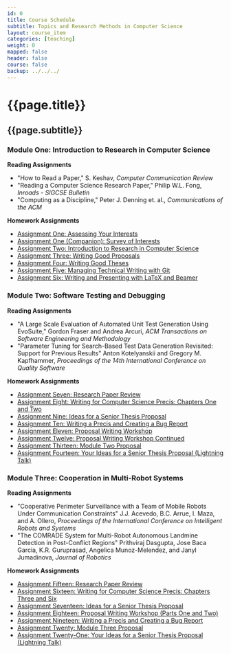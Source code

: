 ```yaml
---
id: 0 
title: Course Schedule
subtitle: Topics and Research Methods in Computer Science 
layout: course_item 
categories: [teaching]
weight: 0
mapped: false
header: false 
course: false 
backup: ../../../
---
```


# {{page.title}}

## {{page.subtitle}}

### Module One: Introduction to Research in Computer Science

**Reading Assignments**

- "How to Read a Paper," S. Keshav, <em>Computer Communication Review</em>
- "Reading a Computer Science Research Paper," Philip W.L. Fong, <em>Inroads - SIGCSE Bulletin</em>
- "Computing as a Discipline," Peter J. Denning et. al., <em>Communications of the ACM</em>

**Homework Assignments**

<ul>

  <li> <a target="_blank" href ="{{site.baseurl}}teaching/cs580S2015/provide/assignments/assignment1/cs580S2015-assignment1.pdf">Assignment One: Assessing Your Interests</a>

  <li> <a target="_blank" href ="{{site.baseurl}}teaching/cs580S2015/provide/assignments/survey-of-interests-assignment1/cs580S2015-survey.pdf">Assignment One (Companion): Survey of Interests</a>

  <li> <a target="_blank" href ="{{site.baseurl}}teaching/cs580S2015/provide/assignments/assignment2/cs580S2015-assignment2.pdf">Assignment Two: Introduction to Research in Computer Science</a>

  <li> <a target="_blank" href ="{{site.baseurl}}teaching/cs580S2015/provide/assignments/assignment3/cs580S2015-assignment3.pdf">Assignment Three: Writing Good Proposals</a>

  <li> <a target="_blank" href ="{{site.baseurl}}teaching/cs580S2015/provide/assignments/assignment4/cs580S2015-assignment4.pdf">Assignment Four: Writing Good Theses</a>

  <li> <a target="_blank" href ="{{site.baseurl}}teaching/cs580S2015/provide/assignments/assignment5/cs580S2015-assignment5.pdf">Assignment Five: Managing Technical Writing with Git</a>

  <li> <a target="_blank" href ="{{site.baseurl}}teaching/cs580S2015/provide/assignments/assignment6/cs580S2015-assignment6.pdf">Assignment Six: Writing and Presenting with LaTeX and Beamer</a>

</ul>

### Module Two: Software Testing and Debugging 

**Reading Assignments**

- "A Large Scale Evaluation of Automated Unit Test Generation Using EvoSuite," Gordon Fraser and Andrea Arcuri, <em>ACM Transactions on Software Engineering and Methodology</em>
- "Parameter Tuning for Search-Based Test Data Generation Revisited: Support for Previous Results" Anton Kotelyanskii and Gregory M. Kapfhammer, <em>Proceedings of the 14th International Conference on Quality Software</em>

**Homework Assignments**

<ul>

  <li> <a target="_blank" href ="{{site.baseurl}}teaching/cs580S2015/provide/assignments/assignment7/cs580S2015-assignment7.pdf">Assignment Seven: Research Paper Review</a>

  <li> <a target="_blank" href ="{{site.baseurl}}teaching/cs580S2015/provide/assignments/assignment8/cs580S2015-assignment8.pdf">Assignment Eight: Writing for Computer Science Precis: Chapters One and Two</a>

  <li> <a target="_blank" href ="{{site.baseurl}}teaching/cs580S2015/provide/assignments/assignment9/cs580S2015-assignment9.pdf">Assignment Nine: Ideas for a Senior Thesis Proposal</a>

  <li> <a target="_blank" href ="{{site.baseurl}}teaching/cs580S2015/provide/assignments/assignment10/cs580S2015-assignment10.pdf">Assignment Ten: Writing a Precis and Creating a Bug Report</a>

  <li> <a target="_blank" href ="{{site.baseurl}}teaching/cs580S2015/provide/assignments/assignment11/cs580S2015-assignment11.pdf">Assignment Eleven: Proposal Writing Workshop</a>

  <li> <a target="_blank" href ="{{site.baseurl}}teaching/cs580S2015/provide/assignments/assignment12/cs580S2015-assignment12.pdf">Assignment Twelve: Proposal Writing Workshop Continued</a>

  <li> <a target="_blank" href ="{{site.baseurl}}teaching/cs580S2015/provide/assignments/assignment13/cs580S2015-assignment13.pdf">Assignment Thirteen: Module Two Proposal</a>

  <li> <a target="_blank" href ="{{site.baseurl}}teaching/cs580S2015/provide/assignments/assignment14/cs580S2015-assignment14.pdf">Assignment Fourteen: Your Ideas for a Senior Thesis Proposal (Lightning Talk)</a>

</ul>

### Module Three:  Cooperation in Multi-Robot Systems

**Reading Assignments**

- "Cooperative Perimeter Surveillance with a Team of Mobile Robots Under Communication Constraints" J.J. Acevedo, B.C. Arrue, I. Maza, and A. Ollero, <em>Proceedings of the International Conference on Intelligent Robots and Systems</em>
- "The COMRADE System for Multi-Robot Autonomous Landmine Detection in Post-Conflict Regions" Prithviraj Dasgupta, Jose Baca Garcia, K.R. Guruprasad, Angelica Munoz-Melendez, and Janyl Jumadinova, <em>Journal of Robotics</em>

**Homework Assignments**

<ul>

  <li> <a target="_blank" href ="{{site.baseurl}}teaching/cs580S2015/provide/assignments/assignment15/cs580S2015-assignment15.pdf">Assignment Fifteen: Research Paper Review</a>

  <li> <a target="_blank" href ="{{site.baseurl}}teaching/cs580S2015/provide/assignments/assignment16/cs580S2015-assignment16.pdf">Assignment Sixteen: Writing for Computer Science Precis: Chapters Three and Six</a>

  <li> <a target="_blank" href ="{{site.baseurl}}teaching/cs580S2015/provide/assignments/assignment17/cs580S2015-assignment17.pdf">Assignment Seventeen: Ideas for a Senior Thesis Proposal</a>

  <li> <a target="_blank" href ="{{site.baseurl}}teaching/cs580S2015/provide/assignments/assignment18/cs580S2015-assignment18.pdf">Assignment Eighteen: Proposal Writing Workshop (Parts One and Two)</a>

  <li> <a target="_blank" href ="{{site.baseurl}}teaching/cs580S2015/provide/assignments/assignment19/cs580S2015-assignment19.pdf">Assignment Nineteen: Writing a Precis and Creating a Bug Report</a>

  <li> <a target="_blank" href ="{{site.baseurl}}teaching/cs580S2015/provide/assignments/assignment20/cs580S2015-assignment20.pdf">Assignment Twenty: Module Three Proposal</a>

  <li> <a target="_blank" href ="{{site.baseurl}}teaching/cs580S2015/provide/assignments/assignment21/cs580S2015-assignment21.pdf">Assignment Twenty-One: Your Ideas for a Senior Thesis Proposal (Lightning Talk)</a>

</ul>
